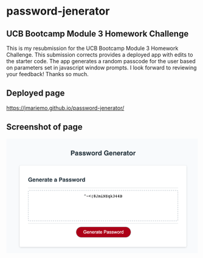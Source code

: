 # password-jenerator
## UCB Bootcamp Module 3 Homework Challenge
This is my resubmission for the UCB Bootcamp Module 3 Homework Challenge. This submission corrects provides a deployed app with edits to the starter code. The app generates a random passcode for the user based on parameters set in javascript window prompts. I look forward to reviewing your feedback! Thanks so much.

## Deployed page
https://jmariemo.github.io/password-jenerator/

## Screenshot of page
![screenshot of app page](./assets/images/Screen%20Shot%202023-04-30%20at%209.17.33%20PM.png)